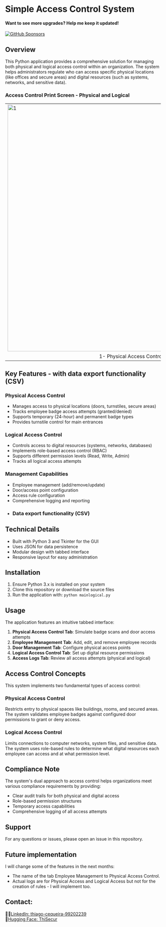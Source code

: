 # Simple Access Control System

#### Want to see more upgrades? Help me keep it updated!  

[![GitHub Sponsors](https://img.shields.io/badge/Sponsor-%E2%9D%A4-red?logo=GitHub&style=for-the-badge)](https://github.com/sponsors/ThiagoMaria-SecurityIT)
## Overview

This Python application provides a comprehensive solution for managing both physical and logical access control within an organization. The system helps administrators regulate who can access specific physical locations (like offices and secure areas) and digital resources (such as systems, networks, and sensitive data).

###  Access Control Print Screen - Physical and Logical 

<table>
  <tr>
    <td><img src="images/im1.png" alt="1" width="800"></td>
    <td><img src="images/im2.png" alt="2" width="800"></td>
    <td><img src="images/im3.png" alt="3" width="800"></td>
    <td><img src="images/im4.png" alt="4" width="800"></td>
    <td><img src="images/im5.png" alt="5" width="800"></td>
  </tr>
  <tr>
    <td style="text-align: center;">1- Physical Access Control  </td>
    <td style="text-align: center;">2- Door Management</td>
    <td style="text-align: center;">3- Logical Access Control</td>
    <td style="text-align: center;">4- Access Logs</td>
    <td style="text-align: center;">5- Badge Reader (Simulation)</td>
  </tr>
</table>


## Key Features - with data export functionality (CSV)

### Physical Access Control
- Manages access to physical locations (doors, turnstiles, secure areas)
- Tracks employee badge access attempts (granted/denied)
- Supports temporary (24-hour) and permanent badge types
- Provides turnstile control for main entrances

### Logical Access Control
- Controls access to digital resources (systems, networks, databases)
- Implements role-based access control (RBAC)
- Supports different permission levels (Read, Write, Admin)
- Tracks all logical access attempts

### Management Capabilities
- Employee management (add/remove/update)
- Door/access point configuration
- Access rule configuration
- Comprehensive logging and reporting
- ### Data export functionality (CSV)

## Technical Details

- Built with Python 3 and Tkinter for the GUI
- Uses JSON for data persistence
- Modular design with tabbed interface
- Responsive layout for easy administration

## Installation

1. Ensure Python 3.x is installed on your system
2. Clone this repository or download the source files
3. Run the application with: `python mainlogical.py`

## Usage

The application features an intuitive tabbed interface:

1. **Physical Access Control Tab**: Simulate badge scans and door access attempts
2. **Employee Management Tab**: Add, edit, and remove employee records
3. **Door Management Tab**: Configure physical access points
4. **Logical Access Control Tab**: Set up digital resource permissions
5. **Access Logs Tab**: Review all access attempts (physical and logical)

## Access Control Concepts

This system implements two fundamental types of access control:

### Physical Access Control
Restricts entry to physical spaces like buildings, rooms, and secured areas. The system validates employee badges against configured door permissions to grant or deny access.

### Logical Access Control
Limits connections to computer networks, system files, and sensitive data. The system uses role-based rules to determine what digital resources each employee can access and at what permission level.

## Compliance Note

The system's dual approach to access control helps organizations meet various compliance requirements by providing:
- Clear audit trails for both physical and digital access
- Role-based permission structures
- Temporary access capabilities
- Comprehensive logging of all access attempts

## Support

For any questions or issues, please open an issue in this repository.

## Future implementation  

I will change some of the features in the next months:

* The name of the tab Employee Management to Physical Access Control.
* Actual logs are for Physical Access and Logical Access but not for the creation of rules - I will implement too.
## Contact: 

🤵🏽[LinkedIn: thiago-cequeira-99202239](https://www.linkedin.com/in/thiago-cequeira-99202239/) \
🤗[Hugging Face: ThiSecur](https://huggingface.co/ThiSecur)

